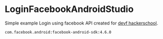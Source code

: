 # LoginFacebookAndroidStudio

Simple example Login using facebook API created for [devf hackerschool](http://devf.mx/). 


`com.facebook.android:facebook-android-sdk:4.6.0`

